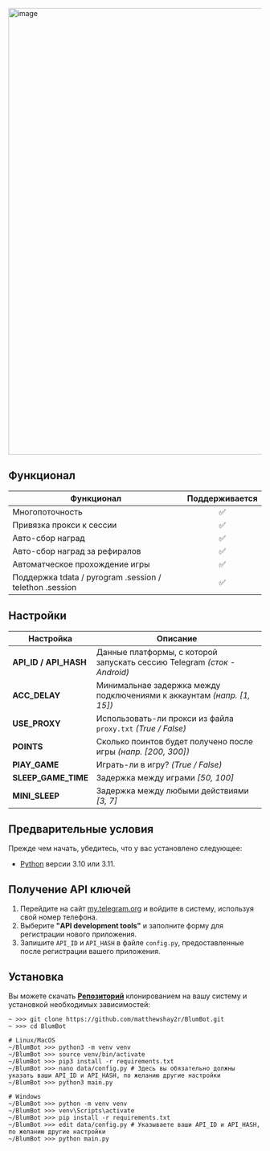 [<img width="889" alt="image" src="https://github.com/matthewshay2r/BlumBot/assets/148196025/d8f2f17f-556a-473d-b3dc-fb78bbe1d342">](https://t.me/shay2r)


## Функционал  
| Функционал                                                     | Поддерживается  |
|----------------------------------------------------------------|:---------------:|
| Многопоточность                                                |        ✅        |
| Привязка прокси к сессии                                       |        ✅        |
| Авто-сбор наград                                               |        ✅        |
| Авто-сбор наград за рефиралов                                  |        ✅        |
| Автоматческое прохождение игры                                 |        ✅        |
| Поддержка tdata / pyrogram .session / telethon .session        |        ✅        |


## Настройки
| Настройка                | Описание                                                                                      |
|--------------------------|-----------------------------------------------------------------------------------------------|
| **API_ID / API_HASH**    | Данные платформы, с которой запускать сессию Telegram _(сток - Android)_                      |
| **ACC_DELAY**            | Минимальнае задержка между подключениями к аккаунтам _(напр. [1, 15])_                        |
| **USE_PROXY**            | Использовать-ли прокси из файла `proxy.txt` _(True / False)_                                  |
| **POINTS**               | Сколько поинтов будет получено после игры _(напр. [200, 300])_                                |
| **PlAY_GAME**            | Играть-ли в игру? _(True / False)_                                                            |
| **SLEEP_GAME_TIME**      | Задержка между играми _[50, 100]_                                                             |
| **MINI_SLEEP**           | Задержка между любыми действиями _[3, 7]_                                                     |

## Предварительные условия
Прежде чем начать, убедитесь, что у вас установлено следующее:
- [Python](https://www.python.org/downloads/) версии 3.10 или 3.11.


## Получение API ключей
1. Перейдите на сайт [my.telegram.org](https://my.telegram.org) и войдите в систему, используя свой номер телефона.
2. Выберите **"API development tools"** и заполните форму для регистрации нового приложения.
3. Запишите `API_ID` и `API_HASH` в файле `config.py`, предоставленные после регистрации вашего приложения.


## Установка
Вы можете скачать [**Репозиторий**](https://github.com/matthewshay2r/BlumBot) клонированием на вашу систему и установкой необходимых зависимостей:
```shell
~ >>> git clone https://github.com/matthewshay2r/BlumBot.git
~ >>> cd BlumBot

# Linux/MacOS
~/BlumBot >>> python3 -m venv venv
~/BlumBot >>> source venv/bin/activate
~/BlumBot >>> pip3 install -r requirements.txt
~/BlumBot >>> nano data/config.py # Здесь вы обязательно должны указать ваши API_ID и API_HASH, по желанию другие настройки
~/BlumBot >>> python3 main.py

# Windows
~/BlumBot >>> python -m venv venv
~/BlumBot >>> venv\Scripts\activate
~/BlumBot >>> pip install -r requirements.txt
~/BlumBot >>> edit data/config.py # Указываете ваши API_ID и API_HASH, по желанию другие настройки
~/BlumBot >>> python main.py
```

